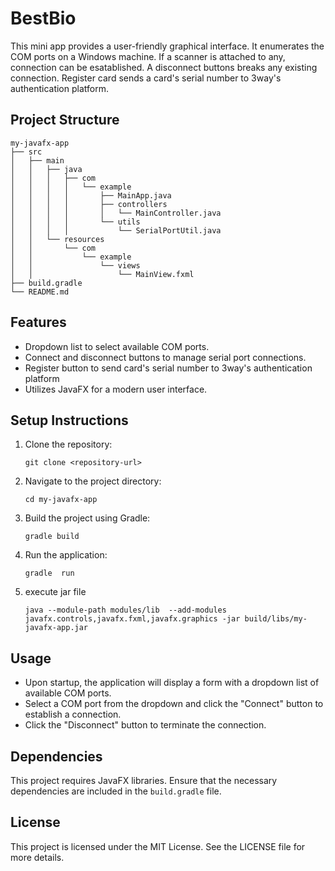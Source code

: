 # BestBio

This mini app provides a user-friendly graphical interface. It enumerates the COM ports on a Windows machine. If a scanner is attached to any, connection can be esatablished. A disconnect buttons breaks any existing connection. Register card sends a card's serial number to 3way's authentication platform.

## Project Structure

```
my-javafx-app
├── src
│   ├── main
│   │   ├── java
│   │   │   ├── com
│   │   │   │   └── example
│   │   │   │       ├── MainApp.java
│   │   │   │       ├── controllers
│   │   │   │       │   └── MainController.java
│   │   │   │       └── utils
│   │   │   │           └── SerialPortUtil.java
│   │   └── resources
│   │       └── com
│   │           └── example
│   │               └── views
│   │                   └── MainView.fxml
├── build.gradle
└── README.md
```

## Features

- Dropdown list to select available COM ports.
- Connect and disconnect buttons to manage serial port connections.
- Register button to send card's serial number to 3way's authentication platform
- Utilizes JavaFX for a modern user interface.

## Setup Instructions

1. Clone the repository:
   ```
   git clone <repository-url>
   ```

2. Navigate to the project directory:
   ```
   cd my-javafx-app
   ```

3. Build the project using Gradle:
   ```
   gradle build
   ```

4. Run the application:
   ```
   gradle  run

5. execute jar file
   ```  
   java --module-path modules/lib  --add-modules javafx.controls,javafx.fxml,javafx.graphics -jar build/libs/my-javafx-app.jar

## Usage

- Upon startup, the application will display a form with a dropdown list of available COM ports.
- Select a COM port from the dropdown and click the "Connect" button to establish a connection.
- Click the "Disconnect" button to terminate the connection.

## Dependencies

This project requires JavaFX libraries. Ensure that the necessary dependencies are included in the `build.gradle` file.

## License

This project is licensed under the MIT License. See the LICENSE file for more details.